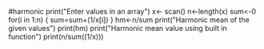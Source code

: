 #harmonic
print("Enter values in an array")
x<- scan()
n<-length(x)
sum<-0
for(i in 1:n)
  {
    sum=sum+(1/x[i])
  }
  hm<-n/sum
print("Harmonic mean of the given values")
print(hm)
print("Harmonic mean value using built in function")
print(n/sum((1/x)))
